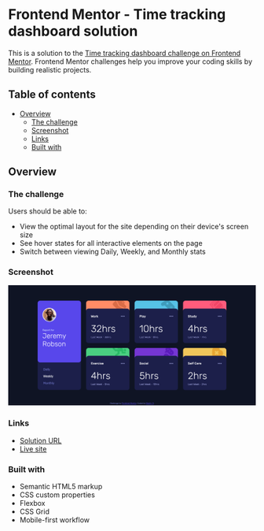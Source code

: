 # Frontend Mentor - Time tracking dashboard solution

This is a solution to the [Time tracking dashboard challenge on Frontend Mentor](https://www.frontendmentor.io/challenges/time-tracking-dashboard-UIQ7167Jw). Frontend Mentor challenges help you improve your coding skills by building realistic projects. 

## Table of contents

- [Overview](#overview)
  - [The challenge](#the-challenge)
  - [Screenshot](#screenshot)
  - [Links](#links)
  - [Built with](#built-with)

## Overview

### The challenge

Users should be able to:

- View the optimal layout for the site depending on their device's screen size
- See hover states for all interactive elements on the page
- Switch between viewing Daily, Weekly, and Monthly stats

### Screenshot

![](./screen.png)

### Links

- [Solution URL](https://www.frontendmentor.io/solutions/responsive-timetrackingdashboard-using-css-grid-HWCpsooZdh)
- [Live site](https://meelix.github.io/frontendmentor-time-tracking-dashboard/)

### Built with

- Semantic HTML5 markup
- CSS custom properties
- Flexbox
- CSS Grid
- Mobile-first workflow